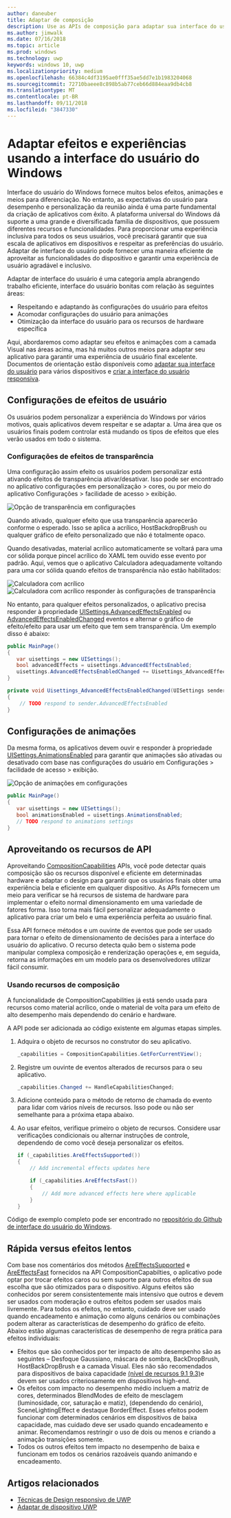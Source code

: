 ```yaml
---
author: daneuber
title: Adaptar de composição
description: Use as APIs de composição para adaptar sua interface do usuário, otimizar o desempenho e acomodar as configurações do usuário e características do dispositivo.
ms.author: jimwalk
ms.date: 07/16/2018
ms.topic: article
ms.prod: windows
ms.technology: uwp
keywords: windows 10, uwp
ms.localizationpriority: medium
ms.openlocfilehash: 66384c4df3195ae0fff35ae5dd7e1b1983204068
ms.sourcegitcommit: 72710baeee8c898b5ab77ceb66d884eaa9db4cb8
ms.translationtype: MT
ms.contentlocale: pt-BR
ms.lasthandoff: 09/11/2018
ms.locfileid: "3847330"
---
```

# <a name="tailoring-effects--experiences-using-windows-ui"></a>Adaptar efeitos e experiências usando a interface do usuário do Windows

Interface do usuário do Windows fornece muitos belos efeitos, animações e meios para diferenciação. No entanto, as expectativas do usuário para desempenho e personalização da reunião ainda é uma parte fundamental da criação de aplicativos com êxito. A plataforma universal do Windows dá suporte a uma grande e diversificada família de dispositivos, que possuem diferentes recursos e funcionalidades. Para proporcionar uma experiência inclusiva para todos os seus usuários, você precisará garantir que sua escala de aplicativos em dispositivos e respeitar as preferências do usuário. Adaptar de interface do usuário pode fornecer uma maneira eficiente de aproveitar as funcionalidades do dispositivo e garantir uma experiência de usuário agradável e inclusivo.

Adaptar de interface do usuário é uma categoria ampla abrangendo trabalho eficiente, interface do usuário bonitas com relação às seguintes áreas:

- Respeitando e adaptando às configurações do usuário para efeitos
- Acomodar configurações do usuário para animações
- Otimização da interface do usuário para os recursos de hardware específica

Aqui, abordaremos como adaptar seu efeitos e animações com a camada Visual nas áreas acima, mas há muitos outros meios para adaptar seu aplicativo para garantir uma experiência de usuário final excelente. Documentos de orientação estão disponíveis como [adaptar sua interface do usuário](/design/layout/screen-sizes-and-breakpoints-for-responsive-design.md) para vários dispositivos e [criar a interface do usuário responsiva](/design/layout/responsive-design.md).

## <a name="user-effects-settings"></a>Configurações de efeitos de usuário

Os usuários podem personalizar a experiência do Windows por vários motivos, quais aplicativos devem respeitar e se adaptar a. Uma área que os usuários finais podem controlar está mudando os tipos de efeitos que eles verão usados em todo o sistema.

### <a name="transparency-effects-settings"></a>Configurações de efeitos de transparência

Uma configuração assim efeito os usuários podem personalizar está ativando efeitos de transparência ativar/desativar. Isso pode ser encontrado no aplicativo configurações em personalização > cores, ou por meio do aplicativo Configurações > facilidade de acesso > exibição.

![Opção de transparência em configurações](images/tailoring-transparency-setting.png)

Quando ativado, qualquer efeito que usa transparência aparecerão conforme o esperado. Isso se aplica a acrílico, HostBackdropBrush ou qualquer gráfico de efeito personalizado que não é totalmente opaco.

Quando desativadas, material acrílico automaticamente se voltará para uma cor sólida porque pincel acrílico do XAML tem ouvido esse evento por padrão. Aqui, vemos que o aplicativo Calculadora adequadamente voltando para uma cor sólida quando efeitos de transparência não estão habilitados:

![Calculadora com acrílico](images/tailoring-acrylic.png)
![Calculadora com acrílico responder às configurações de transparência](images/tailoring-acrylic-fallback.png)

No entanto, para qualquer efeitos personalizados, o aplicativo precisa responder à propriedade [UISettings.AdvancedEffectsEnabled](https://docs.microsoft.com/uwp/api/windows.ui.viewmanagement.uisettings.advancedeffectsenabledchanged) ou [AdvancedEffectsEnabledChanged](https://docs.microsoft.com/uwp/api/windows.ui.viewmanagement.uisettings.advancedeffectsenabledchanged) eventos e alternar o gráfico de efeito/efeito para usar um efeito que tem sem transparência. Um exemplo disso é abaixo:

```cs
public MainPage()
{
   var uisettings = new UISettings();
   bool advancedEffects = uisettings.AdvancedEffectsEnabled;
   uisettings.AdvancedEffectsEnabledChanged += Uisettings_AdvancedEffectsEnabledChanged;
}

private void Uisettings_AdvancedEffectsEnabledChanged(UISettings sender, object args)
{
    // TODO respond to sender.AdvancedEffectsEnabled
}
```

## <a name="animations-settings"></a>Configurações de animações

Da mesma forma, os aplicativos devem ouvir e responder à propriedade [UISettings.AnimationsEnabled](https://docs.microsoft.com/uwp/api/windows.ui.viewmanagement.uisettings.animationsenabled) para garantir que animações são ativadas ou desativado com base nas configurações do usuário em Configurações > facilidade de acesso > exibição.

![Opção de animações em configurações](images/tailoring-animations-setting.png)

```cs
public MainPage()
{
   var uisettings = new UISettings();
   bool animationsEnabled = uisettings.AnimationsEnabled;
   // TODO respond to animations settings
}

```

## <a name="leveraging-the-capabilities-api"></a>Aproveitando os recursos de API

Aproveitando [CompositionCapabilities](/uwp/api/windows.ui.composition.compositioncapabilities) APIs, você pode detectar quais composição são os recursos disponível e eficiente em determinadas hardware e adaptar o design para garantir que os usuários finais obter uma experiência bela e eficiente em qualquer dispositivo. As APIs fornecem um meio para verificar se há recursos de sistema de hardware para implementar o efeito normal dimensionamento em uma variedade de fatores forma. Isso torna mais fácil personalizar adequadamente o aplicativo para criar um belo e uma experiência perfeita ao usuário final.

Essa API fornece métodos e um ouvinte de eventos que pode ser usado para tornar o efeito de dimensionamento de decisões para a interface do usuário do aplicativo. O recurso detecta quão bem o sistema pode manipular complexa composição e renderização operações e, em seguida, retorna as informações em um modelo para os desenvolvedores utilizar fácil consumir.

### <a name="using-composition-capabilities"></a>Usando recursos de composição

A funcionalidade de CompositionCapabilities já está sendo usada para recursos como material acrílico, onde o material de volta para um efeito de alto desempenho mais dependendo do cenário e hardware.

A API pode ser adicionada ao código existente em algumas etapas simples.

1. Adquira o objeto de recursos no construtor do seu aplicativo.

    ```cs
    _capabilities = CompositionCapabilities.GetForCurrentView();
    ```

1. Registre um ouvinte de eventos alterados de recursos para o seu aplicativo.

    ```cs
    _capabilities.Changed += HandleCapabilitiesChanged;
    ```

1. Adicione conteúdo para o método de retorno de chamada do evento para lidar com vários níveis de recursos. Isso pode ou não ser semelhante para a próxima etapa abaixo.
1. Ao usar efeitos, verifique primeiro o objeto de recursos. Considere usar verificações condicionais ou alternar instruções de controle, dependendo de como você deseja personalizar os efeitos.

    ```cs
    if (_capabilities.AreEffectsSupported())
    {
        // Add incremental effects updates here

        if (_capabilities.AreEffectsFast())
        {
            // Add more advanced effects here where applicable
        }
    }
    ```

Código de exemplo completo pode ser encontrado no [repositório do Github de interface do usuário do Windows](https://github.com/Microsoft/WindowsUIDevLabs/tree/master/SampleGallery/Samples/SDK%2015063/CompCapabilities).

## <a name="fast-vs-slow-effects"></a>Rápida versus efeitos lentos

Com base nos comentários dos métodos [AreEffectsSupported](/uwp/api/windows.ui.composition.compositioncapabilities.areeffectssupported) e [AreEffectsFast](/uwp/api/windows.ui.composition.compositioncapabilities.areeffectsfast) fornecidos na API CompositionCapabilties, o aplicativo pode optar por trocar efeitos caros ou sem suporte para outros efeitos de sua escolha que são otimizados para o dispositivo. Alguns efeitos são conhecidos por serem consistentemente mais intensivo que outros e devem ser usados com moderação e outros efeitos podem ser usados mais livremente. Para todos os efeitos, no entanto, cuidado deve ser usado quando encadeamento e animação como alguns cenários ou combinações podem alterar as características de desempenho do gráfico de efeito. Abaixo estão algumas características de desempenho de regra prática para efeitos individuais:

- Efeitos que são conhecidos por ter impacto de alto desempenho são as seguintes – Desfoque Gaussiano, máscara de sombra, BackDropBrush, HostBackDropBrush e a camada Visual. Eles não são recomendados para dispositivos de baixa capacidade [(nível de recursos 9.1 9.3)](https://msdn.microsoft.com/library/windows/desktop/ff476876(v=vs.85).aspx)e devem ser usados criteriosamente em dispositivos high-end.
- Os efeitos com impacto no desempenho médio incluem a matriz de cores, determinados BlendModes de efeito de mesclagem (luminosidade, cor, saturação e matiz), (dependendo do cenário), SceneLightingEffect e destaque BorderEffect. Esses efeitos podem funcionar com determinados cenários em dispositivos de baixa capacidade, mas cuidado deve ser usado quando encadeamento e animar. Recomendamos restringir o uso de dois ou menos e criando a animação transições somente.
- Todos os outros efeitos tem impacto no desempenho de baixa e funcionam em todos os cenários razoáveis quando animando e encadeamento.

## <a name="related-articles"></a>Artigos relacionados

- [Técnicas de Design responsivo de UWP](https://docs.microsoft.com/windows/uwp/design/layout/responsive-design)
- [Adaptar de dispositivo UWP](https://docs.microsoft.com/windows/uwp/design/layout/screen-sizes-and-breakpoints-for-responsive-design)
